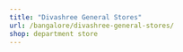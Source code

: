 ```yaml
---
title: "Divashree General Stores"
url: /bangalore/divashree-general-stores/
shop: department store
---
```

